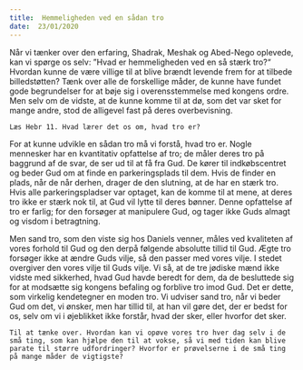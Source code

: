 ```yaml
---
title:  Hemmeligheden ved en sådan tro
date:  23/01/2020
---
```


Når vi tænker over den erfaring, Shadrak, Meshak og Abed-Nego oplevede, kan vi spørge os selv: ”Hvad er hemmeligheden ved en så stærk tro?“ Hvordan kunne de være villige til at blive brændt levende frem for at tilbede billedstøtten? Tænk over alle de forskellige måder, de kunne have fundet gode begrundelser for at bøje sig i overensstemmelse med kongens ordre. Men selv om de vidste, at de kunne komme til at dø, som det var sket for mange andre, stod de alligevel fast på deres overbevisning.

`Læs Hebr 11. Hvad lærer det os om, hvad tro er?`

For at kunne udvikle en sådan tro må vi forstå, hvad tro er. Nogle mennesker har en kvantitativ opfattelse af tro; de måler deres tro på baggrund af de svar, de ser ud til at få fra Gud. De kører til indkøbscentret og beder Gud om at finde en parkeringsplads til dem. Hvis de finder en plads, når de når derhen, drager de den slutning, at de har en stærk tro. Hvis alle parkeringspladser var optaget, kan de komme til at mene, at deres tro ikke er stærk nok til, at Gud vil lytte til deres bønner. Denne opfattelse af tro er farlig; for den forsøger at manipulere Gud, og tager ikke Guds almagt og visdom i betragtning.

Men sand tro, som den viste sig hos Daniels venner, måles ved kvaliteten af vores forhold til Gud og den derpå følgende absolutte tillid til Gud. Ægte tro forsøger ikke at ændre Guds vilje, så den passer med vores vilje. I stedet overgiver den vores vilje til Guds vilje. Vi så, at de tre jødiske mænd ikke vidste med sikkerhed, hvad Gud havde beredt for dem, da de besluttede sig for at modsætte sig kongens befaling og forblive tro imod Gud. Det er dette, som virkelig kendetegner en moden tro. Vi udviser sand tro, når vi beder Gud om det, vi ønsker, men har tillid til, at han vil gøre det, der er bedst for os, selv om vi i øjeblikket ikke forstår, hvad der sker, eller hvorfor det sker.

`Til at tænke over. Hvordan kan vi opøve vores tro hver dag selv i de små ting, som kan hjælpe den til at vokse, så vi med tiden kan blive parate til større udfordringer? Hvorfor er prøvelserne i de små ting på mange måder de vigtigste?`